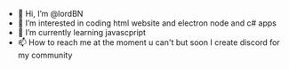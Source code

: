 - 👋 Hi, I’m @lordBN
- 👀 I’m interested in coding html website and electron node and c# apps
- 🌱 I’m currently learning javascpript
- 📫 How to reach me at the moment u can't but soon I create discord for my community

<!---
lordBN/lordBN is a ✨ special ✨ repository because its `README.md` (this file) appears on your GitHub profile.
You can click the Preview link to take a look at your changes.
--->
